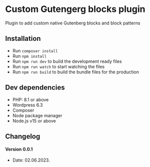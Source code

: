# Custom Gutengerg blocks plugin
Plugin to add custom native Gutenberg blocks and block patterns

## Installation
* Run `composer install`
* Run `npm install`
* Run `npm run dev` to build the development ready files
* Run `npm run watch` to start watching the files
* Run `npm run build` to build the bundle files for the production

## Dev dependencies
* PHP: 8.1 or above
* Wordpress 6.3
* Composer
* Node package manager
* Node.js v15 or above

## Changelog

#### Version 0.0.1
* Date: 02.06.2023.
